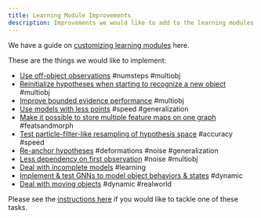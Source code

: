 ```yaml
---
title: Learning Module Improvements
description: Improvements we would like to add to the learning modules.
---
```

We have a guide on [customizing learning modules](learning-module-improvements/contributing-learning-modules) here.

These are the things we would like to implement:

- [Use off-object observations](learning-module-improvements/use-off-object-observations.md) #numsteps #multiobj
- [Reinitialize hypotheses when starting to recognize a new object](learning-module-improvements/reinitialize-hypotheses-when-starting-to-recognize-a-new-object.md) #multiobj
- [Improve bounded evidence performance](learning-module-improvements/improve-bounded-evidence-performance.md) #multiobj
- [Use models with less points](learning-module-improvements/use-models-with-less-points.md) #speed #generalization
- [Make it possible to store multiple feature maps on one graph](learning-module-improvements/make-it-possible-to-store-multiple-feature-maps-on-one-graph.md) #featsandmorph
- [Test particle-filter-like resampling of hypothesis space](learning-module-improvements/test-particle-filter-like-resampling-of-hypothesis-space.md) #accuracy #speed
- [Re-anchor hypotheses](learning-module-improvements/re-anchor-hypotheses.md) #deformations #noise #generalization
- [Less dependency on first observation](learning-module-improvements/less-dependency-on-first-observation.md) #noise #multiobj
- [Deal with incomplete models](learning-module-improvements/deal-with-incomplete-models.md) #learning
- [Implement & test GNNs to model object behaviors & states](learning-module-improvements/implement-test-gnns-to-model-object-behaviors-states.md) #dynamic
- [Deal with moving objects](learning-module-improvements/deal-with-moving-objects.md) #dynamic #realworld

Please see the [instructions here](project-roadmap.md#how-you-can-contribute) if you would like to tackle one of these tasks.